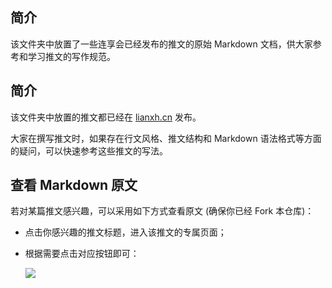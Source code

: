 
## 简介

该文件夹中放置了一些连享会已经发布的推文的原始 Markdown 文档，供大家参考和学习推文的写作规范。


## 简介

该文件夹中放置的推文都已经在 [lianxh.cn](https://www.lianxh.cn) 发布。

大家在撰写推文时，如果存在行文风格、推文结构和 Markdown 语法格式等方面的疑问，可以快速参考这些推文的写法。

## 查看 Markdown 原文

若对某篇推文感兴趣，可以采用如下方式查看原文 (确保你已经 Fork 本仓库)：

- 点击你感兴趣的推文标题，进入该推文的专属页面；
- 根据需要点击对应按钮即可：

  ![](https://fig-lianxh.oss-cn-shenzhen.aliyuncs.com/20250709121103.png)